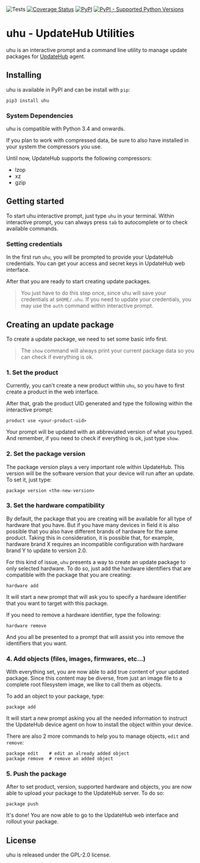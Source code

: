 ![Tests](https://github.com/UpdateHub/uhu/workflows/CI/badge.svg)
[![Coverage Status](https://coveralls.io/repos/github/UpdateHub/uhu/badge.svg?branch=master)](https://coveralls.io/github/UpdateHub/uhu?branch=master)
[![PyPI](https://img.shields.io/pypi/v/uhu)](https://pypi.python.org/pypi/uhu/)
[![PyPI - Supported Python Versions](https://img.shields.io/pypi/pyversions/uhu)](https://pypi.python.org/pypi/uhu/)

# uhu - UpdateHub Utilities

uhu is an interactive prompt and a command line utility to manage update
packages for [UpdateHub](https://github.com/UpdateHub/updatehub) agent.

## Installing

uhu is available in PyPI and can be install with `pip`:

```
pip3 install uhu
```

### System Dependencies

uhu is compatible with Python 3.4 and onwards.

If you plan to work with compressed data, be sure to also have
installed in your system the compressors you use.

Until now, UpdateHub supports the following compressors:

* lzop
* xz
* gzip


## Getting started

To start uhu interactive prompt, just type `uhu` in your
terminal. Within interactive prompt, you can always press `tab` to
autocomplete or to check available commands.

### Setting credentials

In the first run `uhu`, you will be prompted to provide your UpdateHub
credentials. You can get your access and secret keys in UpdateHub web
interface.

After that you are ready to start creating update packages.

> You just have to do this step once, since uhu will save your
> credentials at `$HOME/.uhu`. If you need to update your credentials,
> you may use the `auth` command within interactive prompt.

## Creating an update package

To create a update package, we need to set some basic info first.

> The `show` command will always print your current package data so
> you can check if everything is ok.

### 1. Set the product

Currently, you can't create a new product within `uhu`, so you have to
first create a product in the web interface.

After that, grab the product UID generated and type the following
within the interactive prompt:

    product use <your-product-uid>

Your prompt will be updated with an abbreviated version of what you
typed. And remember, if you need to check if everything is ok, just
type `show`.

### 2. Set the package version

The package version plays a very important role within UpdateHub. This
version will be the software version that your device will run after
an update. To set it, just type:

    package version <the-new-version>

### 3. Set the hardware compatibility

By default, the package that you are creating will be available for
all type of hardware that you have. But if you have many devices in
field it is also possible that you also have different brands of
hardware for the same product. Taking this in consideration, it is
possible that, for example, hardware brand X requires an incompatible
configuration with hardware brand Y to update to version 2.0.

For this kind of issue, `uhu` presents a way to create an update
package to only selected hardware. To do so, just add the hardware
identifiers that are compatible with the package that you are
creating:

    hardware add

It will start a new prompt that will ask you to specify a hardware
identifier that you want to target with this package.

If you need to remove a hardware identifier, type the following:

    hardware remove

And you all be presented to a prompt that will assist you into remove
the identifiers that you want.

### 4. Add objects (files, images, firmwares, etc...)

With everything set, you are now able to add true content of your
updated package. Since this content may be diverse, from just an image
file to a complete root filesystem image, we like to call them as
objects.

To add an object to your package, type:

    package add

It will start a new prompt asking you all the needed information to
instruct the UpdateHub device agent on how to install the object
within your device.

There are also 2 more commands to help you to manage objects, `edit` and `remove`:

    package edit    # edit an already added object
    package remove  # remove an added object

### 5. Push the package

After to set product, version, supported hardware and objects, you are now able
to upload your package to the UpdateHub server. To do so:

    package push

It's done! You are now able to go to the UpdateHub web interface and
rollout your package.

## License

uhu is released under the GPL-2.0 license.
